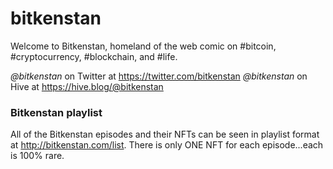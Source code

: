 # bitkenstan

Welcome to Bitkenstan, homeland of the web comic on #bitcoin, #cryptocurrency, #blockchain, and #life.

*@bitkenstan* on Twitter at https://twitter.com/bitkenstan
*@bitkenstan* on Hive at https://hive.blog/@bitkenstan

### Bitkenstan playlist

All of the Bitkenstan episodes and their NFTs can be seen in playlist format at http://bitkenstan.com/list. There is only ONE NFT for each episode...each is 100% rare.

